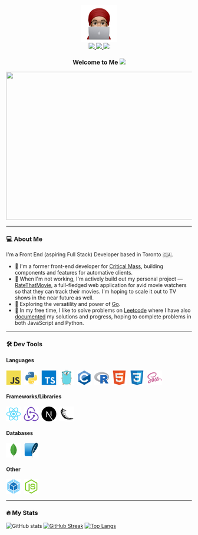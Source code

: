 <div id="header" align="center">
<img src="./manpreet-coding.png" width="100"/>

<div id="badges">
<a href="https://www.linkedin.com/in/manpreet1bhatti/">
<img src="https://img.shields.io/badge/LinkedIn-blue?logo=linkedin&logoColor=white&style=for-the-badge" />
</a>
<a href="mailto:manpreet@bhatti.net">
<img src="https://img.shields.io/badge/Email-red?logo=gmail&logoColor=white&style=for-the-badge" />
</a>
<a href="https://manpreetbhatti.com/">
<img src="https://img.shields.io/badge/website-grey?logo=react&logoColor=bluee&style=for-the-badge" />
</a>
</div>

### Welcome to Me <img src="https://media.giphy.com/media/hvRJCLFzcasrR4ia7z/giphy.gif" height="30px"/>

<div>
<img src="https://media.giphy.com/media/qgQUggAC3Pfv687qPC/giphy.gif" width="600" height="400"/>
</div>
</div>

---

### 💻 About Me

I'm a Front End (aspiring Full Stack) Developer based in Toronto 🇨🇦.

- :telescope: I'm a former front-end developer for [Critical Mass](https://www.criticalmass.com/), building components and features for automative clients.
- :construction: When I'm not working, I'm actively build out my personal project — [RateThatMovie](https://github.com/Manpreet-Bhatti/RateThatMovie), a full-fledged web application for avid movie watchers so that they can track their movies. I'm hoping to scale it out to TV shows in the near future as well.
- :seedling: Exploring the versatility and power of [Go](https://go.dev/).
- :speech_balloon: In my free time, I like to solve problems on [Leetcode](https://leetcode.com/) where I have also [documented](https://github.com/Manpreet-Bhatti/leetcode-solutions) my solutions and progress, hoping to complete problems in both JavaScript and Python.

---

### 🛠️ Dev Tools

#### Languages

<div>
<img src="https://raw.githubusercontent.com/devicons/devicon/1119b9f84c0290e0f0b38982099a2bd027a48bf1/icons/javascript/javascript-original.svg" title="JavaScript" alt="JavaScript" width="40" height="40"/>&nbsp;
<img src="https://raw.githubusercontent.com/devicons/devicon/1119b9f84c0290e0f0b38982099a2bd027a48bf1/icons/python/python-original.svg" title="Python" alt="Python" width="40" height="40"/>&nbsp;
<img src="https://raw.githubusercontent.com/devicons/devicon/1119b9f84c0290e0f0b38982099a2bd027a48bf1/icons/typescript/typescript-original.svg" title="TypeScript" alt="TypeScript" width="40" height="40"/>&nbsp;
<img src="https://raw.githubusercontent.com/devicons/devicon/1119b9f84c0290e0f0b38982099a2bd027a48bf1/icons/go/go-original.svg" title="Go" alt="Go" width="40" height="40"/>&nbsp;
<img src="https://raw.githubusercontent.com/devicons/devicon/1119b9f84c0290e0f0b38982099a2bd027a48bf1/icons/c/c-original.svg" title="C" alt="C" width="40" height="40"/>&nbsp;
<img src="https://raw.githubusercontent.com/devicons/devicon/1119b9f84c0290e0f0b38982099a2bd027a48bf1/icons/r/r-original.svg" title="R" alt="R" width="40" height="40"/>&nbsp;
<img src="https://raw.githubusercontent.com/devicons/devicon/1119b9f84c0290e0f0b38982099a2bd027a48bf1/icons/html5/html5-original.svg" title="HTML" alt="HTML" width="40" height="40"/>&nbsp;
<img src="https://raw.githubusercontent.com/devicons/devicon/1119b9f84c0290e0f0b38982099a2bd027a48bf1/icons/css3/css3-original.svg" title="CSS" alt="CSS" width="40" height="40"/>&nbsp;
<img src="https://raw.githubusercontent.com/devicons/devicon/1119b9f84c0290e0f0b38982099a2bd027a48bf1/icons/sass/sass-original.svg" title="Sass" alt="Sass" width="40" height="40"/>&nbsp;
</div>

#### Frameworks/Libraries

<div>
<img src="https://raw.githubusercontent.com/devicons/devicon/1119b9f84c0290e0f0b38982099a2bd027a48bf1/icons/react/react-original.svg" title="React" alt="React" width="40" height="40"/>&nbsp;
<img src="https://raw.githubusercontent.com/devicons/devicon/1119b9f84c0290e0f0b38982099a2bd027a48bf1/icons/redux/redux-original.svg" title="Redux" alt="Redux" width="40" height="40"/>&nbsp;
<img src="https://raw.githubusercontent.com/devicons/devicon/1119b9f84c0290e0f0b38982099a2bd027a48bf1/icons/nextjs/nextjs-original.svg" title="Next.js" alt="Next.js" width="40" height="40"/>&nbsp;
<img src="https://raw.githubusercontent.com/devicons/devicon/1119b9f84c0290e0f0b38982099a2bd027a48bf1/icons/flask/flask-original.svg" title="Flask" alt="Flask" width="40" height="40"/>&nbsp;
</div>

#### Databases

<div>
<img src="https://raw.githubusercontent.com/devicons/devicon/1119b9f84c0290e0f0b38982099a2bd027a48bf1/icons/mongodb/mongodb-original.svg" title="MongoDB" alt="MongoDB" width="40" height="40"/>&nbsp;
<img src="https://raw.githubusercontent.com/devicons/devicon/1119b9f84c0290e0f0b38982099a2bd027a48bf1/icons/sqlite/sqlite-original.svg" title="SQLite" alt="SQLite" width="40" height="40"/>&nbsp;
</div>

#### Other

<div>
<img src="https://raw.githubusercontent.com/devicons/devicon/1119b9f84c0290e0f0b38982099a2bd027a48bf1/icons/webpack/webpack-original.svg" title="Webpack" alt="Webpack" width="40" height="40"/>&nbsp;
<img src="https://raw.githubusercontent.com/devicons/devicon/1119b9f84c0290e0f0b38982099a2bd027a48bf1/icons/nodejs/nodejs-original.svg" title="Node.js" alt="Node.js" width="40" height="40"/>&nbsp;
</div>

---

### 🔥 My Stats

![GitHub stats](https://github-readme-stats.vercel.app/api?username=Manpreet-Bhatti&show_icons=true&theme=dracula&include_all_commits=true)
[![GitHub Streak](http://github-readme-streak-stats.herokuapp.com?user=Manpreet-Bhatti&theme=dracula&background=000000)](https://git.io/streak-stats)
[![Top Langs](https://github-readme-stats.vercel.app/api/top-langs/?username=Manpreet-Bhatti&layout=compact&theme=dracula)](https://github.com/anuraghazra/github-readme-stats)
